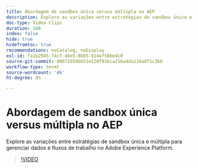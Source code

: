 ```yaml
---
title: Abordagem de sandbox única versus múltipla no AEP
description: Explore as variações entre estratégias de sandbox única e múltipla para gerenciar dados e fluxos de trabalho no Adobe Experience Platform.
doc-type: Video Clips
duration: 180
index: false
hide: true
hidefromtoc: true
recommendations: noCatalog, noDisplay
exl-id: fa1b2945-f4cf-46e5-8bb5-914ef58be4c0
source-git-commit: 90671959b653e120f93bca216a4da116a8f1c3bb
workflow-type: tm+mt
source-wordcount: '46'
ht-degree: 0%

---
```


# Abordagem de sandbox única versus múltipla no AEP

Explore as variações entre estratégias de sandbox única e múltipla para gerenciar dados e fluxos de trabalho no Adobe Experience Platform.

<!-- 62_S601_3442532_179_single-vs-multisandbox-approach-in-aep -->
>[!VIDEO](https://video.tv.adobe.com/v/3458324/?learn=on&enablevpops=true)
